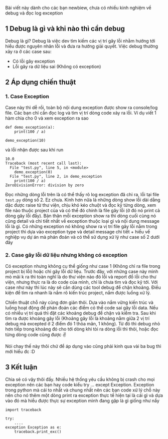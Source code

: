 Bài viết này dành cho các bạn newbiew, chưa có nhiều kinh nghiệm về debug và đọc log exception

## 1 Debug là gì và khi nào thì cần debug
Debug là gì? Debug là việc dev tìm kiếm các vị trí gây lỗi nhằm hướng tới hiểu được nguyên nhân lỗi và đưa ra hướng giải quyết.
Việc debug thường xảy ra ở các case sau:
- Có lỗi gây exception
- Lỗi gây ra dữ liệu sai (Không có exception)

## 2 Áp dụng chiến thuật
### 1. Case Exception
Case này thì dễ rồi, toàn bộ nội dung exception được show ra console/log file. Các bạn chỉ cần đọc log và tìm vị trí dòng code xảy ra lỗi.
Ví dụ viết 1 hàm chia cho 0 và xem exception ra sao
```
def demo_exception(a):
    print(100 / a)

demo_exception(10)
```
và lỗi nhận được sau khi run
```
10.0
Traceback (most recent call last):
  File "test.py", line 5, in <module>
    demo_exception(0)
  File "test.py", line 2, in demo_exception
    print(100 / a)
ZeroDivisionError: division by zero
```
Đọc những dòng lỗi trên là có thể thấy rõ log exception đã chỉ ra, lỗi tại file `test.py` dòng số 2. Ez chưa. Kinh hơn nữa là những dòng show lỗi dài dằng dặc được raise từ thư viện, chịu khó kéo chuột và đọc kỹ từng dòng, xem file nào thuộc project của và có thể đó chính là file gây lỗi (ở đó nó print cả dòng gây lỗi đấy). Bản thân mỗi exception show ra thì dòng cuối cùng nó cũng detail và chi tiết nhất về exception thuộc loại gì và nội dung message lỗi là gì.
Có những exception nó không show ra vị trí file gây lỗi nằm trong project thì dựa vào exception type và detail message chi tiết + hiểu về nghiệp vụ dự án mà phán đoán và có thể sử dụng xử lý như case số 2 dưới đây

### 2. Case gây lỗi dữ liệu nhưng không có exception
Có exception nhưng không cụ thể giống như case 1 (Không chỉ ra file trong project bị lỗi) hoặc chỉ gây lỗi dữ liệu. Trước đây, với những case này mình mò mãi k ra thì toàn nghĩ là do thư viện nào đó lỗi và report đổ lỗi cho thư viện, nhưng thực ra là do code của mình, chỉ là chưa tìm và đọc kỹ tới. Với case như này thì lúc này sẽ cần dùng các tool debug để chặn khoảng. Điều kiện để tìm ra nhanh là nắm rõ kiến trúc project, nắm được luồng xử lý.

Chiến thuật chỗ này cũng đơn giản thôi. Dựa vào nắm vững kiến trúc và luồng hoạt động để phán đoán các điểm có thể code sai gây lỗi data. Nếu có nhiều vị trí quá thì đặt các khoảng debug để chặn và kiểm tra. Sau khi tìm ra được khoảng gây lỗi (Khoảng gây lỗi là khoảng nằm giữa 2 vị trí debug mà excepted ở 2 điểm đó 1 thỏa mãn, 1 không). Từ đó thì debug nhỏ hơn tiếp trong khoảng đó cho tới dòng khi tòi ra dòng lỗi thì thôi, hoặc đọc từng dòng code cũng được :v: 

Nói chay thế này thôi chứ để áp dụng vào cũng phải kinh qua vài ba bug thì mới hiểu đc :D

## 3 Kết luận
Chia sẻ có vậy thôi đấy. Nhiều hệ thống yêu cầu không bị crash cho mọi exception nên các bạn hay code kiểu try ... except Exception. Exception trong python mà cái to nhất và chung nhất nên các bạn code xử lý chỗ này nên cho nó thêm một dòng print ra exception thực tế hiện tại là cái gì và dựa vào đó mà hiểu được thực sự exception mình đang gặp là gì giống như nầy
```
import traceback

try:
    ....
exception Exception as e:
    traceback.print_exc()
```